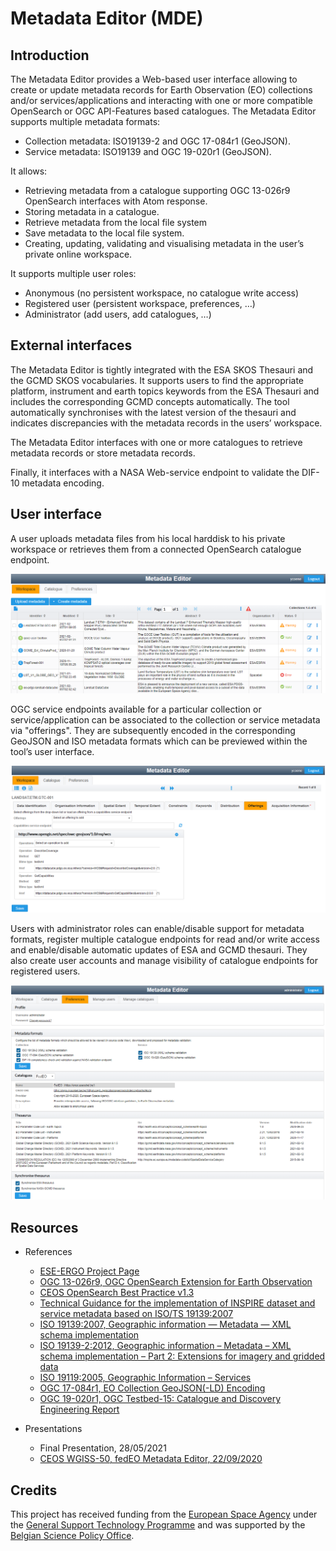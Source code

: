 # Metadata Editor (MDE)

## Introduction

The Metadata Editor provides a Web-based user interface allowing to create or update metadata records for Earth Observation (EO) collections and/or services/applications and interacting with one or more compatible OpenSearch or OGC API-Features based catalogues.  The Metadata Editor supports multiple metadata formats:

*	Collection metadata: ISO19139-2 and OGC 17-084r1 (GeoJSON).
*	Service metadata: ISO19139 and OGC 19-020r1 (GeoJSON).

It allows:

*	Retrieving metadata from a catalogue supporting OGC 13-026r9 OpenSearch interfaces with Atom response.
*	Storing metadata in a catalogue.
*	Retrieve metadata from the local file system
*	Save metadata to the local file system.
*	Creating, updating, validating and visualising metadata in the user’s private online workspace. 

It supports multiple user roles:

*	Anonymous (no persistent workspace, no catalogue write access)
*	Registered user (persistent workspace, preferences, …)
*	Administrator (add users, add catalogues, …)


## External interfaces

The Metadata Editor is tightly integrated with the ESA SKOS Thesauri and the GCMD SKOS vocabularies.  It supports users to find the appropriate platform, instrument and earth topics keywords from the ESA Thesauri and includes the corresponding GCMD concepts automatically.  The tool automatically synchronises with the latest version of the thesauri and indicates discrepancies with the metadata records in the users’ workspace.

The Metadata Editor interfaces with one or more catalogues to retrieve metadata records or store metadata records.

Finally, it interfaces with a NASA Web-service endpoint to validate the DIF-10 metadata encoding. 


## User interface

A user uploads metadata files from his local harddisk to his private workspace or retrieves them from a connected OpenSearch catalogue endpoint.

![Metadata editor workspace](/images/workspace.png)

OGC service endpoints available for a particular collection or service/application can be associated to the collection or service metadata via "offerings".  They are subsequently encoded in the corresponding GeoJSON and ISO metadata formats which can be previewed within the tool’s user interface.

![Metadata editor workspace](/images/offerings.png)

Users with administrator roles can enable/disable support for metadata formats, register multiple catalogue endpoints for read and/or write access and enable/disable automatic updates of ESA and GCMD thesauri. They also create user accounts and manage visibility of catalogue endpoints for registered users.

![Metadata editor workspace](/images/preferences.png)


## Resources

* References
  * [ESE-ERGO Project Page](https://wiki.services.eoportal.org/tiki-index.php?page=ESE-ERGO)
  * [OGC 13-026r9, OGC OpenSearch Extension for Earth Observation](https://docs.opengeospatial.org/is/13-026r9/13-026r9.html)
  * [CEOS OpenSearch Best Practice v1.3](https://ceos.org/document_management/Working_Groups/WGISS/Documents/WGISS%20Best%20Practices/CEOS%20OpenSearch%20Best%20Practice.pdf) 
  * [Technical Guidance for the implementation of INSPIRE dataset and service metadata based on ISO/TS 19139:2007](https://inspire.ec.europa.eu/id/document/tg/metadata-iso19139)
  * [ISO 19139:2007, Geographic information — Metadata — XML schema implementation](http://www.iso.org/iso/iso_catalogue/catalogue_tc/catalogue_detail.htm?csnumber=32557)
  * [ISO 19139-2:2012, Geographic information – Metadata – XML schema implementation – Part 2: Extensions for imagery and gridded data](http://www.iso.org/iso/iso_catalogue/catalogue_tc/catalogue_detail.htm?csnumber=57104)
  * [ISO 19119:2005, Geographic Information – Services](http://www.iso.org/iso/iso_catalogue/catalogue_tc/catalogue_detail.htm?csnumber=39890)
  * [OGC 17-084r1, EO Collection GeoJSON(-LD) Encoding](https://docs.ogc.org/bp/17-084r1/17-084r1.html)
  * [OGC 19-020r1, OGC Testbed-15: Catalogue and Discovery Engineering Report](https://docs.ogc.org/per/19-020r1.html)
  
* Presentations
  * Final Presentation, 28/05/2021  
  * [CEOS WGISS-50, fedEO Metadata Editor, 22/09/2020](http://ceos.org/document_management/Working_Groups/WGISS/Meetings/WGISS-50/1.%20Tuesday%20Sept%2022/2020.09.22_fedeo_metadata_editor.pptx)

## Credits

This project has received funding from the [European Space Agency](https://esa.int) under the [General Support Technology Programme](http://www.esa.int/Enabling_Support/Space_Engineering_Technology/Shaping_the_Future/About_the_General_Support_Technology_Programme_GSTP) and was supported by the [Belgian Science Policy Office](https://www.belspo.be/belspo/index_en.stm).
